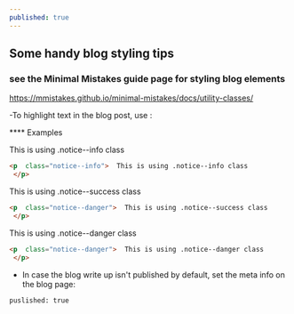 ```yaml
---
published: true
---
```

## Some handy blog styling tips

### see the Minimal Mistakes guide page for styling blog elements
https://mmistakes.github.io/minimal-mistakes/docs/utility-classes/

-To highlight text in the blog post, use :

**** Examples
<p  class="notice--info">  
This is using .notice--info class
 </p>
 
```html
<p  class="notice--info">  This is using .notice--info class
 </p>
```

<p  class="notice--success">  
This is using .notice--success class
 </p>
 
```html
<p  class="notice--danger">  This is using .notice--success class
 </p>
```

<p  class="notice--danger">  
This is using .notice--danger class
 </p>
 
```html
<p  class="notice--danger">  This is using .notice--danger class
 </p>

```

- In case the blog write up isn't published by default, set the meta info on the blog page:

```
puslished: true
```


